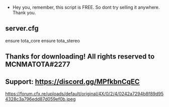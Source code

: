 - Hey you, remember, this script is FREE. So dont try selling it anywhere. Thank you.

## server.cfg

ensure tota_core
ensure tota_stereo

## Thanks for downloading! All rights reserved to MCNMATOTA#2277
## Support: https://discord.gg/MPfkbnCqEC

https://forum.cfx.re/uploads/default/original/4X/0/2/4/0242a7294b8f89d954328c3a796edd87d059ef0b.jpeg
